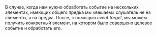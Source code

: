 В случае, когда нам нужно обработать событие на нескольких элементах, имеющих общего предка мы «вешаем» слушатель не на элементы, а на предка. После, с помощью _event.target_, мы можем получить конкретный элемент, на котором было совершено целевое событие и обработать его.


